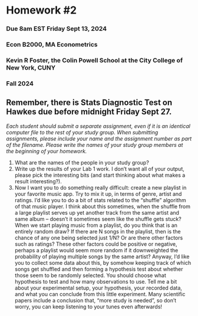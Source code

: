 Homework \#2
================

### Due 8am EST Friday Sept 13, 2024

### Econ B2000, MA Econometrics

### Kevin R Foster, the Colin Powell School at the City College of New York, CUNY

### Fall 2024

## Remember, there is Stats Diagnostic Test on Hawkes due before midnight Friday Sept 27.

*Each student should submit a separate assignment, even if it is an
identical computer file to the rest of your study group. When submitting
assignments, please include your name and the assignment number as part
of the filename. Please write the names of your study group members at
the beginning of your homework.*

1.  What are the names of the people in your study group?
2.  Write up the results of your Lab 1 work. I don’t want all of your
    output, please pick the interesting bits (and start thinking about
    what makes a result interesting?).
3.  Now I want you to do something really difficult: create a new
    playlist in your favorite music app. Try to mix it up, in terms of
    genre, artist and ratings. I’d like you to do a bit of stats related
    to the “shuffle” algorithm of that music player. I think about this
    sometimes, when the shuffle from a large playlist serves up yet
    another track from the same artist and same album – doesn’t it
    sometimes seem like the shuffle gets stuck? When we start playing
    music from a playlist, do you think that is an entirely random draw?
    If there are N songs in the playlist, then is the chance of any one
    being selected just 1/N? Or are there other factors such as ratings?
    These other factors could be positive or negative, perhaps a
    playlist would seem more random if it downweighted the probability
    of playing multiple songs by the same artist? Anyway, I’d like you
    to collect some data about this, by somehow keeping track of which
    songs get shuffled and then forming a hypothesis test about whether
    those seem to be randomly selected. You should choose what
    hypothesis to test and how many observations to use. Tell me a bit
    about your experimental setup, your hypothesis, your recorded data,
    and what you can conclude from this little experiment. Many
    scientific papers include a conclusion that, “more study is needed”,
    so don’t worry, you can keep listening to your tunes even
    afterwards!
